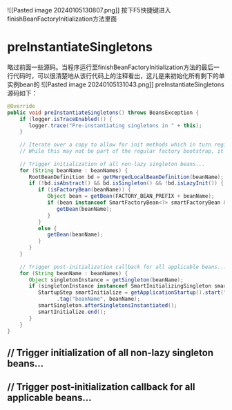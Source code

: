 

![[Pasted image 20240105130807.png]]
按下F5快捷键进入finishBeanFactoryInitialization方法里面
# preInstantiateSingletons
略过前面一些源码。当程序运行至finishBeanFactoryInitialization方法的最后一行代码时，可以很清楚地从该行代码上的注释看出，这儿是来初始化所有剩下的单实例bean的
![[Pasted image 20240105131043.png]]
preInstantiateSingletons源码如下：

```java
@Override  
public void preInstantiateSingletons() throws BeansException {  
    if (logger.isTraceEnabled()) {  
       logger.trace("Pre-instantiating singletons in " + this);  
    }  
  
    // Iterate over a copy to allow for init methods which in turn register new bean definitions.  
    // While this may not be part of the regular factory bootstrap, it does otherwise work fine.    List<String> beanNames = new ArrayList<>(this.beanDefinitionNames);  
  
    // Trigger initialization of all non-lazy singleton beans...  
    for (String beanName : beanNames) {  
       RootBeanDefinition bd = getMergedLocalBeanDefinition(beanName);  
       if (!bd.isAbstract() && bd.isSingleton() && !bd.isLazyInit()) {  
          if (isFactoryBean(beanName)) {  
             Object bean = getBean(FACTORY_BEAN_PREFIX + beanName);  
             if (bean instanceof SmartFactoryBean<?> smartFactoryBean && smartFactoryBean.isEagerInit()) {  
                getBean(beanName);  
             }  
          }  
          else {  
             getBean(beanName);  
          }  
       }  
    }  
  
    // Trigger post-initialization callback for all applicable beans...  
    for (String beanName : beanNames) {  
       Object singletonInstance = getSingleton(beanName);  
       if (singletonInstance instanceof SmartInitializingSingleton smartSingleton) {  
          StartupStep smartInitialize = getApplicationStartup().start("spring.beans.smart-initialize")  
                .tag("beanName", beanName);  
          smartSingleton.afterSingletonsInstantiated();  
          smartInitialize.end();  
       }  
    }  
}
```
## // Trigger initialization of all non-lazy singleton beans...


## // Trigger post-initialization callback for all applicable beans...
